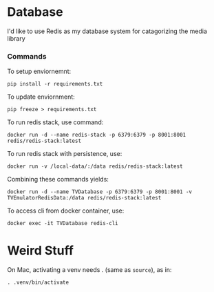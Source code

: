 # Database

I'd like to use Redis as my database system for catagorizing the media library

### Commands

To setup enviornemnt:

`pip install -r requirements.txt`

To update enviornment:

`pip freeze > requirements.txt`

To run redis stack, use command:

`docker run -d --name redis-stack -p 6379:6379 -p 8001:8001 redis/redis-stack:latest`

To run redis stack with persistence, use:

`docker run -v /local-data/:/data redis/redis-stack:latest`

Combining these commands yields:

`docker run -d --name TVDatabase -p 6379:6379 -p 8001:8001 -v TVEmulatorRedisData:/data redis/redis-stack:latest`

To access cli from docker container, use:

`docker exec -it TVDatabase redis-cli`

# Weird Stuff

On Mac, activating a venv needs . (same as `source`), as in:

`. .venv/bin/activate`